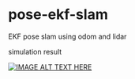 # pose-ekf-slam
EKF pose slam using odom and lidar

simulation result

[![IMAGE ALT TEXT HERE](https://i9.ytimg.com/vi/binNVu0vl4E/mq1.jpg?sqp=COiQx5gG&rs=AOn4CLCC56bvx0CkwwChBCWWRUX3TRcAXA)](https://www.youtube.com/watch?v=binNVu0vl4E)

